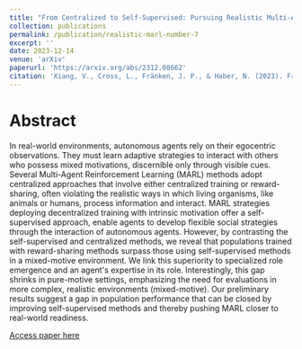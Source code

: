 ```yaml
---
title: "From Centralized to Self-Supervised: Pursuing Realistic Multi-Agent Reinforcement Learning"
collection: publications
permalink: /publication/realistic-marl-number-7
excerpt: ''
date: 2023-12-14
venue: 'arXiv'
paperurl: 'https://arxiv.org/abs/2312.08662'
citation: 'Xiang, V., Cross, L., Fränken, J. P., & Haber, N. (2023). From Centralized to Self-Supervised: Pursuing Realistic Multi-Agent Reinforcement Learning. arXiv preprint arXiv:2312.08662.'
---
```

Abstract
=====
In real-world environments, autonomous agents rely on their egocentric observations. They must learn adaptive strategies to interact with others who possess mixed motivations, discernible only through visible cues. Several Multi-Agent Reinforcement Learning (MARL) methods adopt centralized approaches that involve either centralized training or reward-sharing, often violating the realistic ways in which living organisms, like animals or humans, process information and interact. MARL strategies deploying decentralized training with intrinsic motivation offer a self-supervised approach, enable agents to develop flexible social strategies through the interaction of autonomous agents. However, by contrasting the self-supervised and centralized methods, we reveal that populations trained with reward-sharing methods surpass those using self-supervised methods in a mixed-motive environment. We link this superiority to specialized role emergence and an agent's expertise in its role. Interestingly, this gap shrinks in pure-motive settings, emphasizing the need for evaluations in more complex, realistic environments (mixed-motive). Our preliminary results suggest a gap in population performance that can be closed by improving self-supervised methods and thereby pushing MARL closer to real-world readiness.

[Access paper here](https://arxiv.org/pdf/2312.08662)
